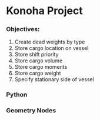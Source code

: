 # Konoha Project

### **Objectives:**
1. Create dead weights by type
2. Store cargo location on vessel
3. Store shift priority
4. Store cargo volume
5. Store cargo moments
6. Store cargo weight
7. Specify stationary side of vessel


### Python

### Geometry Nodes

